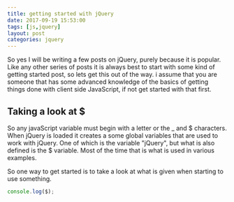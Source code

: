 ```yaml
---
title: getting started with jQuery
date: 2017-09-19 15:53:00
tags: [js,jquery]
layout: post
categories: jquery
---
```


So yes I will be writing a few posts on jQuery, purely because it is popular. Like any other series of posts it is always best to start with some kind of getting started post, so lets get this out of the way. i assume that you are someone that has some advanced knowledge of the basics of getting things done with client side JavaScript, if not get started with that first.

<!-- more -->

## Taking a look at $

So any javaScript variable must begin with a letter or the \_ and \$ characters. When jQuery is loaded it creates a some global variables that are used to work with jQuery. One of which is the variable \"jQuery\", but what is also defined is the \$ variable. Most of the time that is what is used in various examples.

So one way to get started is to take a look at what is given when starting to use something.

```js
console.log($);
```
